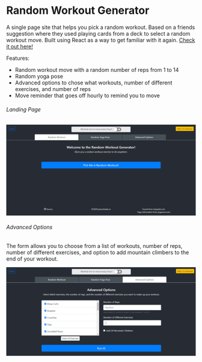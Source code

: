 # Random Workout Generator

A single page site that helps you pick a random workout. Based on a friends suggestion where they used playing cards from a deck to select a random workout move. Built using React as a way to get familiar with it again. [Check it out here!](https://janeschwab.co/random-workout-generator/)

Features:
- Random workout move with a random number of reps from 1 to 14
- Random yoga pose
- Advanced options to chose what workouts, number of different exercises, and number of reps
- Move reminder that goes off hourly to remind you to move

###### Landing Page

![Landing Page](/images/landingpage.png)


###### Advanced Options
The form allows you to choose from a list of workouts, number of reps, number of different exercises, and option to add mountain climbers to the end of your workout.

![Advanced Options](/images/advancedoptions.png)
